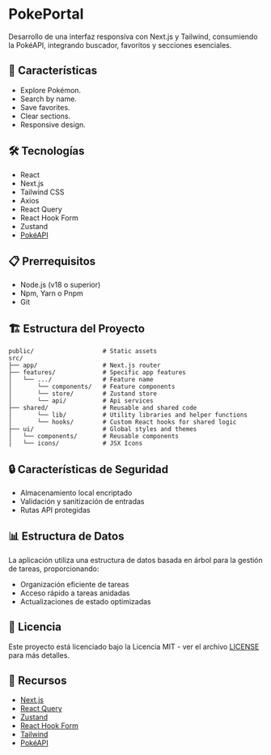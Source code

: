 # PokePortal

Desarrollo de una interfaz responsiva con Next.js y Tailwind, consumiendo la PokéAPI, integrando buscador, favoritos y secciones esenciales.

## 🚀 Características

- Explore Pokémon.
- Search by name.
- Save favorites.
- Clear sections.
- Responsive design.

## 🛠️ Tecnologías

- React
- Next.js
- Tailwind CSS
- Axios
- React Query
- React Hook Form
- Zustand
- [PokéAPI](https://pokeapi.co/api/v2/)

## 📋 Prerrequisitos

- Node.js (v18 o superior)
- Npm, Yarn o Pnpm
- Git

## 🏗️ Estructura del Proyecto

```
public/                   # Static assets
src/
├── app/                  # Next.js router
├── features/             # Specific app features
│   └── .../              # Feature name
│       └── components/   # Feature components
│       └── store/        # Zustand store
│       └── api/          # Api services
├── shared/               # Reusable and shared code
│       └── lib/          # Utility libraries and helper functions
│       └── hooks/        # Custom React hooks for shared logic
├── ui/                   # Global styles and themes
│   └── components/       # Reusable components
│   └── icons/            # JSX Icons
```

## 🔒 Características de Seguridad

- Almacenamiento local encriptado
- Validación y sanitización de entradas
- Rutas API protegidas

## 📊 Estructura de Datos

La aplicación utiliza una estructura de datos basada en árbol para la gestión de tareas, proporcionando:

- Organización eficiente de tareas
- Acceso rápido a tareas anidadas
- Actualizaciones de estado optimizadas

## 📝 Licencia

Este proyecto está licenciado bajo la Licencia MIT - ver el archivo [LICENSE](LICENSE) para más detalles.

## 🔗 Recursos

- [Next.js](https://nextjs.org/)
- [React Query](https://tanstack.com/query/latest)
- [Zustand](https://zustand-demo.pmnd.rs)
- [React Hook Form](https://react-hook-form.com)
- [Tailwind](https://tailwindcss.com)
- [PokéAPI](https://pokeapi.co/api/v2/)
